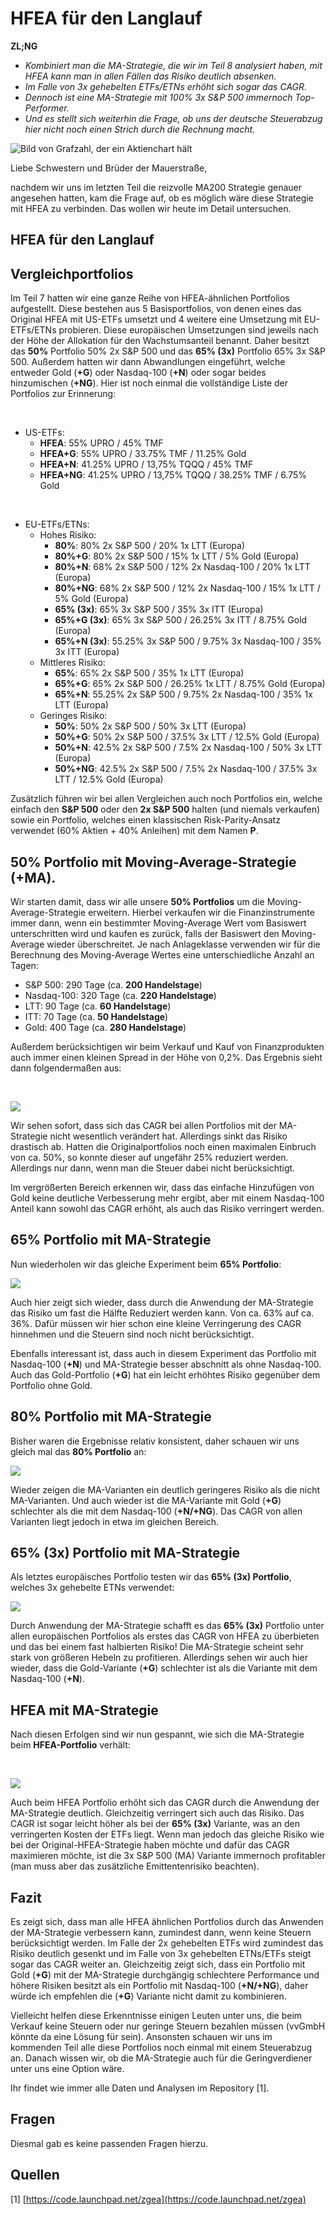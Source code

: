 # HFEA für den Langlauf
**ZL;NG**

* *Kombiniert man die MA-Strategie, die wir im Teil 8 analysiert haben, mit HFEA kann man in allen Fällen das Risiko deutlich absenken.*
* *Im Falle von 3x gehebelten ETFs/ETNs erhöht sich sogar das CAGR.*
* *Dennoch ist eine MA-Strategie mit 100% 3x S&P 500 immernoch Top-Performer.*
* *Und es stellt sich weiterhin die Frage, ob uns der deutsche Steuerabzug hier nicht noch einen Strich durch die Rechnung macht.*

![Bild von Grafzahl, der ein Aktienchart hält](img/allgemein/zahlgraf.png)

Liebe Schwestern und Brüder der Mauerstraße,

nachdem wir uns im letzten Teil die reizvolle MA200 Strategie genauer angesehen hatten, kam die Frage auf, ob es möglich wäre diese Strategie mit HFEA zu verbinden. Das wollen wir heute im Detail untersuchen.

## HFEA für den Langlauf

## Vergleichportfolios

Im Teil 7 hatten wir eine ganze Reihe von HFEA-ähnlichen Portfolios aufgestellt. Diese bestehen aus 5 Basisportfolios, von denen eines das Original HFEA mit US-ETFs umsetzt und 4 weitere eine Umsetzung mit EU-ETFs/ETNs probieren. Diese europäischen Umsetzungen sind jeweils nach der Höhe der Allokation für den Wachstumsanteil benannt. Daher besitzt das **50%** Portfolio 50% 2x S&P 500 und das **65% (3x)** Portfolio 65% 3x S&P 500. Außerdem hatten wir dann Abwandlungen eingeführt, welche entweder Gold (**+G**) oder Nasdaq-100 (**+N**) oder sogar beides hinzumischen (**+NG**). Hier ist noch einmal die vollständige Liste der Portfolios zur Erinnerung:

&#x200B;

* US-ETFs:
   * **HFEA**: 55% UPRO / 45% TMF
   * **HFEA+G**: 55% UPRO / 33.75% TMF / 11.25% Gold
   * **HFEA+N**: 41.25% UPRO / 13,75% TQQQ / 45% TMF
   * **HFEA+NG**: 41.25% UPRO / 13,75% TQQQ / 38.25% TMF / 6.75% Gold

&#x200B;

* EU-ETFs/ETNs:
   * Hohes Risiko:
      * **80%**: 80% 2x S&P 500 / 20% 1x LTT (Europa)
      * **80%+G**: 80% 2x S&P 500 / 15% 1x LTT / 5% Gold (Europa)
      * **80%+N**: 68% 2x S&P 500 / 12% 2x Nasdaq-100 / 20% 1x LTT (Europa)
      * **80%+NG**: 68% 2x S&P 500 / 12% 2x Nasdaq-100 / 15% 1x LTT / 5% Gold (Europa)
      * **65% (3x)**: 65% 3x S&P 500 / 35% 3x ITT (Europa)
      * **65%+G (3x)**: 65% 3x S&P 500 / 26.25% 3x ITT / 8.75% Gold (Europa)
      * **65%+N (3x)**: 55.25% 3x S&P 500 / 9.75% 3x Nasdaq-100 / 35% 3x ITT (Europa)
   * Mittleres Risiko:
      * **65%**: 65% 2x S&P 500 / 35% 1x LTT (Europa)
      * **65%+G**: 65% 2x S&P 500 / 26.25% 1x LTT / 8.75% Gold (Europa)
      * **65%+N**: 55.25% 2x S&P 500 / 9.75% 2x Nasdaq-100 / 35% 1x LTT (Europa)
   * Geringes Risiko:
      * **50%**: 50% 2x S&P 500 / 50% 3x LTT (Europa)
      * **50%+G**: 50% 2x S&P 500 / 37.5% 3x LTT / 12.5% Gold (Europa)
      * **50%+N**: 42.5% 2x S&P 500 / 7.5% 2x Nasdaq-100 / 50% 3x LTT (Europa)
      * **50%+NG**: 42.5% 2x S&P 500 / 7.5% 2x Nasdaq-100 / 37.5% 3x LTT / 12.5% Gold (Europa)

Zusätzlich führen wir bei allen Vergleichen auch noch Portfolios ein, welche einfach den **S&P 500** oder den **2x S&P 500** halten (und niemals verkaufen) sowie ein Portfolio, welches einen klassischen Risk-Parity-Ansatz verwendet (60% Aktien + 40% Anleihen) mit dem Namen **P**.

## 50% Portfolio mit Moving-Average-Strategie (+MA).

Wir starten damit, dass wir alle unsere **50% Portfolios** um die Moving-Average-Strategie erweitern. Hierbei verkaufen wir die Finanzinstrumente immer dann, wenn ein bestimmter Moving-Average Wert vom Basiswert unterschritten wird und kaufen es zurück, falls der Basiswert den Moving-Average wieder überschreitet. Je nach Anlageklasse verwenden wir für die Berechnung des Moving-Average Wertes eine unterschiedliche Anzahl an Tagen:

* S&P 500: 290 Tage (ca. **200 Handelstage**)
* Nasdaq-100: 320 Tage (ca. **220 Handelstage**)
* LTT: 90 Tage (ca. **60 Handelstage**)
* ITT: 70 Tage (ca. **50 Handelstage**)
* Gold: 400 Tage (ca. **280 Handelstage**)

Außerdem berücksichtigen wir beim Verkauf und Kauf von Finanzprodukten auch immer einen kleinen Spread in der Höhe von 0,2%. Das Ergebnis sieht dann folgendermaßen aus:

&#x200B;

![](img/09/01.png)

Wir sehen sofort, dass sich das CAGR bei allen Portfolios mit der MA-Strategie nicht wesentlich verändert hat. Allerdings sinkt das Risiko drastisch ab. Hatten die Originalportfolios noch einen maximalen Einbruch von ca. 50%, so konnte dieser auf ungefähr 25% reduziert werden. Allerdings nur dann, wenn man die Steuer dabei nicht berücksichtigt.

Im vergrößerten Bereich erkennen wir, dass das einfache Hinzufügen von Gold keine deutliche Verbesserung mehr ergibt, aber mit einem Nasdaq-100 Anteil kann sowohl das CAGR erhöht, als auch das Risiko verringert werden.

## 65% Portfolio mit MA-Strategie

Nun wiederholen wir das gleiche Experiment beim **65% Portfolio**:

![](img/09/02.png)

Auch hier zeigt sich wieder, dass durch die Anwendung der MA-Strategie das Risiko um fast die Hälfte Reduziert werden kann. Von ca. 63% auf ca. 36%. Dafür müssen wir hier schon eine kleine Verringerung des CAGR hinnehmen und die Steuern sind noch nicht berücksichtigt.

Ebenfalls interessant ist, dass auch in diesem Experiment das Portfolio mit Nasdaq-100 (**+N**) und MA-Strategie besser abschnitt als ohne Nasdaq-100. Auch das Gold-Portfolio (**+G**) hat ein leicht erhöhtes Risiko gegenüber dem Portfolio ohne Gold.

## 80% Portfolio mit MA-Strategie

Bisher waren die Ergebnisse relativ konsistent, daher schauen wir uns gleich mal das **80% Portfolio** an:

![](img/09/03.png)

Wieder zeigen die MA-Varianten ein deutlich geringeres Risiko als die nicht MA-Varianten. Und auch wieder ist die MA-Variante mit Gold (**+G**) schlechter als die mit dem Nasdaq-100 (**+N/+NG**). Das CAGR von allen Varianten liegt jedoch in etwa im gleichen Bereich.

## 65% (3x) Portfolio mit MA-Strategie

Als letztes europäisches Portfolio testen wir das **65% (3x) Portfolio**, welches 3x gehebelte ETNs verwendet:

![](img/09/04.png)

Durch Anwendung der MA-Strategie schafft es das **65% (3x)** Portfolio unter allen europäischen Portfolios als erstes das CAGR von HFEA zu überbieten und das bei einem fast halbierten Risiko! Die MA-Strategie scheint sehr stark von größeren Hebeln zu profitieren. Allerdings sehen wir auch hier wieder, dass die Gold-Variante (**+G**) schlechter ist als die Variante mit dem Nasdaq-100 (**+N**).

## HFEA mit MA-Strategie

Nach diesen Erfolgen sind wir nun gespannt, wie sich die MA-Strategie beim **HFEA-Portfolio** verhält:

&#x200B;

![](img/09/05.png)

Auch beim HFEA Portfolio erhöht sich das CAGR durch die Anwendung der MA-Strategie deutlich. Gleichzeitig verringert sich auch das Risiko. Das CAGR ist sogar leicht höher als bei der **65% (3x)** Variante, was an den verringerten Kosten der ETFs liegt. Wenn man jedoch das gleiche Risiko wie bei der Original-HFEA-Strategie haben möchte und dafür das CAGR maximieren möchte, ist die 3x S&P 500 (MA) Variante immernoch profitabler (man muss aber das zusätzliche Emittentenrisiko beachten).

## Fazit

Es zeigt sich, dass man alle HFEA ähnlichen Portfolios durch das Anwenden der MA-Strategie verbessern kann, zumindest dann, wenn keine Steuern berücksichtigt werden. Im Falle der 2x gehebelten ETFs wird zumindest das Risiko deutlich gesenkt und im Falle von 3x gehebelten ETNs/ETFs steigt sogar das CAGR weiter an. Gleichzeitig zeigt sich, dass ein Portfolio mit Gold (**+G**) mit der MA-Strategie durchgängig schlechtere Performance und höhere Risiken besitzt als ein Portfolio mit Nasdaq-100 (**+N/+NG**), daher würde ich empfehlen die (**+G**) Variante nicht damit zu kombinieren.

Vielleicht helfen diese Erkenntnisse einigen Leuten unter uns, die beim Verkauf keine Steuern oder nur geringe Steuern bezahlen müssen (vvGmbH könnte da eine Lösung für sein). Ansonsten schauen wir uns im kommenden Teil alle diese Portfolios noch einmal mit einem Steuerabzug an. Danach wissen wir, ob die MA-Strategie auch für die Geringverdiener unter uns eine Option wäre.

Ihr findet wie immer alle Daten und Analysen im Repository \[1\].

## Fragen

Diesmal gab es keine passenden Fragen hierzu.

## Quellen

\[1\] [https://code.launchpad.net/zgea](https://code.launchpad.net/zgea)
